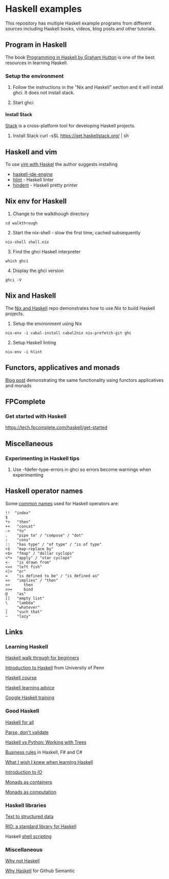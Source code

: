 # Haskell examples

This repository has multiple Haskell example programs from different sources
including Haskell books, videos, blog posts and other tutorials.

## Program in Haskell

The book [Programming in Haskell by Graham Hutton][100] is one of the best
resources in learning Haskell.

[100]: https://www.amazon.com/Programming-Haskell-Graham-Hutton/dp/1316626229/

### Setup the environment

1. Follow the instructions in the "Nix and Haskell" section and it will install
   ghci. It does not install stack.

2. Start ghci

#### Install Stack

[Stack][200] is a cross-platform tool for developing Haskell projects.

[200]: https://docs.haskellstack.org/en/stable/README/

1. Install Stack
curl -sSL https://get.haskellstack.org/ | sh

## Haskell and vim

To use [vim with Haskel][210] the author suggests installing

* [haskell-ide-engine][220]
* [hlint][230] - Haskell linter
* [hindent][240] - Haskell pretty printer

[210]: http://marco-lopes.com/articles/Vim-and-Haskell-in-2019/
[220]: https://github.com/haskell/haskell-ide-engine/#installation-with-nix
[230]: https://github.com/ndmitchell/hlint
[240]: https://github.com/chrisdone/hindent

## Nix env for Haskell

1. Change to the walkthough directory

```
cd walkthrough
```

2. Start the nix-shell - slow the first time, cached subsequently

```
nix-shell shell.nix
```

3. Find the ghci Haskell interpreter

```
which ghci
```

4. Display the ghci version

```
ghci -V
```

## Nix and Haskell

The [Nix and Haskell][300] repo demonstrates how to use Nix to build Haskell projects.

[300]: https://github.com/Gabriel439/haskell-nix
[310]: https://maybevoid.com/posts/2019-01-27-getting-started-haskell-nix.html

1. Setup the environment using Nix

```
nix-env -i cabal-install cabal2nix nix-prefetch-git ghc
```

2. Setup Haskell linting

```
nix-env -i hlint
```

## Functors, applicatives and monads

[Blog post][400] demonstrating the same functionality using functors
applicatives and monads

[400]: https://www.snoyman.com/blog/2017/01/functors-applicatives-and-monads

## FPComplete

### Get started with Haskell

https://tech.fpcomplete.com/haskell/get-started

## Miscellaneous

### Experimenting in Haskell tips

1. Use -fdefer-type-errors in ghci so errors become warnings when experimenting

## Haskell operator names

Some [common names][500] used for Haskell operators are:

[500]: https://stackoverflow.com/questions/7746894/are-there-pronounceable-names-for-common-haskell-operators

```
!!  "index"
$
*>   "then"
++   "concat"
->   "to"
.    "pipe to" / "compose" / "dot"
:    "cons"
::   "has type" / "of type" / "is of type"
<$   "map-replace by"
<$>  "fmap" / "dollar cyclops"
<*>  "apply" / "star cyclops"
<-   "is drawn from"
<=<  "left fish"
<|>  "or"
=    "is defined to be" / "is defined as"
=>   "implies" / "then"
>>      then
>>=     bind
@    "as"
[]   "empty list"
\    "lambda"
_    "whatever"
|    "such that"
~    "lazy"
```

## Links

### Learning Haskell

[Haskell walk through for beginners][1000]

[1000]: http://www.haskellforall.com/2018/10/detailed-walkthrough-for-beginner.html

[Introduction to Haskell][1010] from University of Penn

[1010]: https://www.seas.upenn.edu/~cis194/fall16/index.html

[Haskell course][1020]

[1020]: https://github.com/data61/fp-course

[Haskell learning advice][1030]

[1030]: http://mechanical-elephant.com/thoughts/2015-04-20-becoming-productive-in-haskell/index.html

[Google Haskell training][1040]

[1040]: https://github.com/google/haskell-trainings

### Good Haskell

[Haskell for all][1100]

[1100]: http://www.haskellforall.com/2015/09/how-to-make-your-haskell-code-more.html

[Parse, don't validate][1110]

[1110]: https://lexi-lambda.github.io/blog/2019/11/05/parse-don-t-validate/

[Haskell vs Python: Working with Trees][1120]

[1120]: https://doisinkidney.com/posts/2019-10-02-what-is-good-about-haskell.html

[Business rules][1130] in Haskell, F# and C#

[1130]: https://blog.ndcconferences.com/composite-as-a-monoid-a-business-rules-example/

[What I wish I knew when learning Haskell][1140]

[1140]: https://github.com/sdiehl/wiwinwlh

[Introduction to IO][1150]

[1150]: https://wiki.haskell.org/Introduction_to_IO

[Monads as containers][1160]

[1160]: https://wiki.haskell.org/Monads_as_containers

[Monads as computation][1170]

[1170]: https://wiki.haskell.org/Monads_as_computation

### Haskell libraries

[Text to structured data][1210]

[1210]: https://github.com/facebook/duckling

[RIO: a standard library for Haskell][1220]

[1220]: https://github.com/commercialhaskell/rio

Haskell [shell scripting][1230]

[1230]: https://github.com/Gabriel439/Haskell-Turtle-Library

### Miscellaneous

[Why not Haskell][1300]

[1300]: https://pchiusano.github.io/2017-01-20/why-not-haskell.html

[Why Haskell][1310] for Github Semantic

[1310]: https://github.com/github/semantic/blob/master/docs/why-haskell.md

